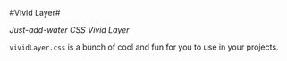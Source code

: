 #Vivid Layer#

*Just-add-water CSS Vivid Layer*

`vividLayer.css` is a bunch of cool and fun for you to use in your projects.
